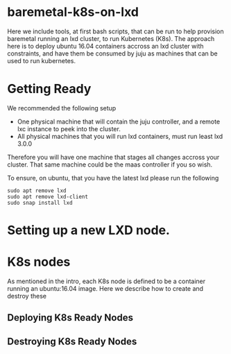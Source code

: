 # baremetal-k8s-on-lxd
Here we include tools, at first bash scripts, that can be run to help provision baremetal running an lxd cluster, to
run Kubernetes (K8s). The approach here is to deploy ubuntu 16.04 containers accross an lxd cluster with constraints,
and have them be consumed by juju as machines that can be used to run kubernetes. 

# Getting Ready
We recommended the following setup

- One physical machine that will contain the juju controller, and a remote lxc instance to peek into the cluster. 
- All physical machines that you will run lxd containers, must run least lxd 3.0.0

Therefore you will have one machine that stages all changes accross your cluster. That same machine could be the maas controller
if you so wish.


To ensure, on ubuntu, that you have the latest lxd please run the following
```
sudo apt remove lxd
sudo apt remove lxd-client
sudo snap install lxd
```

# Setting up a new LXD node.

# K8s nodes
As mentioned in the intro, each K8s node is defined to be a container running an ubuntu:16.04 image. Here
we describe how to create and destroy these
## Deploying K8s Ready Nodes

## Destroying K8s Ready Nodes






